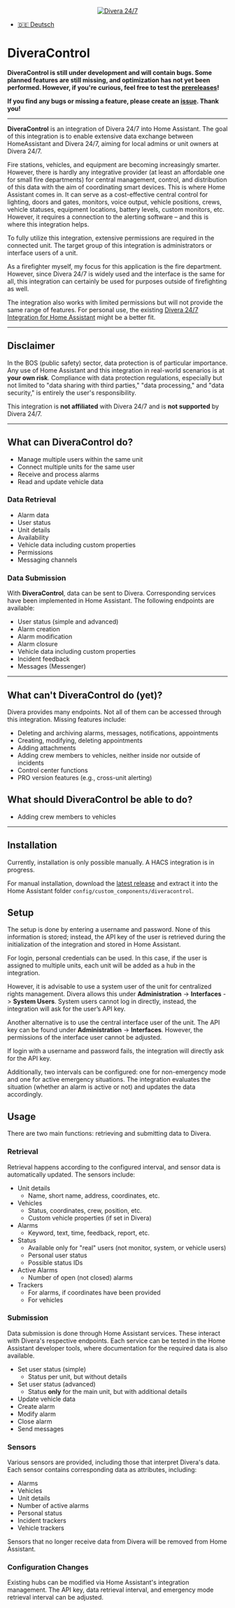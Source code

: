 <p align="center">
  <a href="https://www.divera247.com">
    <img src="https://www.divera247.com/downloads/grafik/divera247_logo_800.png" alt="Divera 24/7">
  </a>
</p>

- [🇩🇪 Deutsch](README.md)

# DiveraControl

**DiveraControl is still under development and will contain bugs. Some planned features are still missing, and optimization has not yet been performed. However, if you're curious, feel free to test the [prereleases](https://github.com/moehrem/DiveraControl/releases)!**

**If you find any bugs or missing a feature, please create an [issue](https://github.com/moehrem/DiveraControl/issues). Thank you!**

---

**DiveraControl** is an integration of Divera 24/7 into Home Assistant. The goal of this integration is to enable extensive data exchange between HomeAssistant and Divera 24/7, aiming for local admins or unit owners at Divera 24/7.

Fire stations, vehicles, and equipment are becoming increasingly smarter. However, there is hardly any integrative provider (at least an affordable one for small fire departments) for central management, control, and distribution of this data with the aim of coordinating smart devices. This is where Home Assistant comes in. It can serve as a cost-effective central control for lighting, doors and gates, monitors, voice output, vehicle positions, crews, vehicle statuses, equipment locations, battery levels, custom monitors, etc. However, it requires a connection to the alerting software – and this is where this integration helps.

To fully utilize this integration, extensive permissions are required in the connected unit. The target group of this integration is administrators or interface users of a unit.

As a firefighter myself, my focus for this application is the fire department. However, since Divera 24/7 is widely used and the interface is the same for all, this integration can certainly be used for purposes outside of firefighting as well.

The integration also works with limited permissions but will not provide the same range of features. For personal use, the existing [Divera 24/7 Integration for Home Assistant](https://github.com/fwmarcel/home-assistant-divera) might be a better fit.

---

## Disclaimer

In the BOS (public safety) sector, data protection is of particular importance. Any use of Home Assistant and this integration in real-world scenarios is at **your own risk**. Compliance with data protection regulations, especially but not limited to "data sharing with third parties," "data processing," and "data security," is entirely the user's responsibility.

This integration is **not affiliated** with Divera 24/7 and is **not supported** by Divera 24/7.

---

## What can DiveraControl do?

- Manage multiple users within the same unit
- Connect multiple units for the same user
- Receive and process alarms
- Read and update vehicle data

### Data Retrieval
- Alarm data
- User status
- Unit details
- Availability
- Vehicle data including custom properties
- Permissions
- Messaging channels

### Data Submission
With **DiveraControl**, data can be sent to Divera. Corresponding services have been implemented in Home Assistant. The following endpoints are available:
- User status (simple and advanced)
- Alarm creation
- Alarm modification
- Alarm closure
- Vehicle data including custom properties
- Incident feedback
- Messages (Messenger)

---

## What can't DiveraControl do (yet)?
Divera provides many endpoints. Not all of them can be accessed through this integration. Missing features include:
- Deleting and archiving alarms, messages, notifications, appointments
- Creating, modifying, deleting appointments
- Adding attachments
- Adding crew members to vehicles, neither inside nor outside of incidents
- Control center functions
- PRO version features (e.g., cross-unit alerting)

## What should DiveraControl be able to do?
- Adding crew members to vehicles

---

## Installation
Currently, installation is only possible manually. A HACS integration is in progress.

For manual installation, download the [latest release](https://github.com/moehrem/DiveraControl/releases/latest) and extract it into the Home Assistant folder `config/custom_components/diveracontrol`.


## Setup
The setup is done by entering a username and password. None of this information is stored; instead, the API key of the user is retrieved during the initialization of the integration and stored in Home Assistant.

For login, personal credentials can be used. In this case, if the user is assigned to multiple units, each unit will be added as a hub in the integration.

However, it is advisable to use a system user of the unit for centralized rights management. Divera allows this under **Administration** -> **Interfaces** -> **System Users**. System users cannot log in directly, instead, the integration will ask for the user’s API key.

Another alternative is to use the central interface user of the unit. The API key can be found under **Administration** -> **Interfaces**. However, the permissions of the interface user cannot be adjusted.

If login with a username and password fails, the integration will directly ask for the API key.

Additionally, two intervals can be configured: one for non-emergency mode and one for active emergency situations. The integration evaluates the situation (whether an alarm is active or not) and updates the data accordingly.


## Usage
There are two main functions: retrieving and submitting data to Divera.

### Retrieval
Retrieval happens according to the configured interval, and sensor data is automatically updated. The sensors include:
- Unit details
    - Name, short name, address, coordinates, etc.
- Vehicles
    - Status, coordinates, crew, position, etc.
    - Custom vehicle properties (if set in Divera)
- Alarms
    - Keyword, text, time, feedback, report, etc.
- Status
    - Available only for "real" users (not monitor, system, or vehicle users)
    - Personal user status
    - Possible status IDs
- Active Alarms
    - Number of open (not closed) alarms
- Trackers
    - For alarms, if coordinates have been provided
    - For vehicles

### Submission
Data submission is done through Home Assistant services. These interact with Divera's respective endpoints. Each service can be tested in the Home Assistant developer tools, where documentation for the required data is also available.
- Set user status (simple)
    - Status per unit, but without details
- Set user status (advanced)
    - Status **only** for the main unit, but with additional details
- Update vehicle data
- Create alarm
- Modify alarm
- Close alarm
- Send messages

### Sensors
Various sensors are provided, including those that interpret Divera's data. Each sensor contains corresponding data as attributes, including:
- Alarms
- Vehicles
- Unit details
- Number of active alarms
- Personal status
- Incident trackers
- Vehicle trackers

Sensors that no longer receive data from Divera will be removed from Home Assistant.

### Configuration Changes
Existing hubs can be modified via Home Assistant's integration management. The API key, data retrieval interval, and emergency mode retrieval interval can be adjusted.